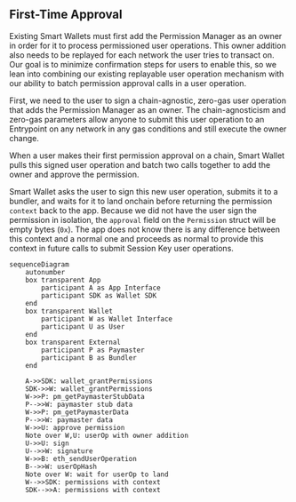 ## First-Time Approval

Existing Smart Wallets must first add the Permission Manager as an owner in order for it to process permissioned user operations. This owner addition also needs to be replayed for each network the user tries to transact on. Our goal is to minimize confirmation steps for users to enable this, so we lean into combining our existing replayable user operation mechanism with our ability to batch permission approval calls in a user operation.

First, we need to the user to sign a chain-agnostic, zero-gas user operation that adds the Permission Manager as an owner. The chain-agnosticism and zero-gas parameters allow anyone to submit this user operation to an Entrypoint on any network in any gas conditions and still execute the owner change.

When a user makes their first permission approval on a chain, Smart Wallet pulls this signed user operation and batch two calls together to add the owner and approve the permission.

Smart Wallet asks the user to sign this new user operation, submits it to a bundler, and waits for it to land onchain before returning the permission `context` back to the app. Because we did not have the user sign the permission in isolation, the `approval` field on the `Permission` struct will be empty bytes (`0x`). The app does not know there is any difference between this context and a normal one and proceeds as normal to provide this context in future calls to submit Session Key user operations.

```mermaid
sequenceDiagram
    autonumber
    box transparent App
        participant A as App Interface
        participant SDK as Wallet SDK
    end
    box transparent Wallet
        participant W as Wallet Interface
        participant U as User
    end
    box transparent External
        participant P as Paymaster
        participant B as Bundler
    end

    A->>SDK: wallet_grantPermissions
    SDK->>W: wallet_grantPermissions
    W->>P: pm_getPaymasterStubData
    P-->>W: paymaster stub data
    W->>P: pm_getPaymasterData
    P-->>W: paymaster data
    W->>U: approve permission
    Note over W,U: userOp with owner addition
    U->>U: sign
    U-->>W: signature
    W->>B: eth_sendUserOperation
    B-->>W: userOpHash
    Note over W: wait for userOp to land
    W-->>SDK: permissions with context
    SDK-->>A: permissions with context
```
